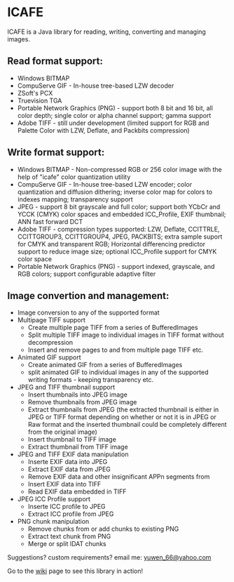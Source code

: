 ICAFE
=====

ICAFE is a Java library for reading, writing, converting and managing images.

Read format support:
----------------------
- Windows BITMAP
- CompuServe GIF - In-house tree-based LZW decoder
- ZSoft's PCX
- Truevision TGA
- Portable Network Graphics (PNG) - support both 8 bit and 16 bit, all color depth; single color or alpha channel support; gamma support
- Adobe  TIFF - still under development (limited support for RGB and Palette Color with LZW, Deflate, and Packbits compression)

Write format support:
-----------------------
- Windows BITMAP - Non-compressed RGB or 256 color image with the help of "icafe" color quantization utility
- CompuServe GIF - In-house tree-based LZW encoder; color quantization and diffusion dithering; inverse color map for colors to indexes mapping; transparency support
- JPEG - support 8 bit grayscale and full color; support both YCbCr and YCCK (CMYK) color spaces and embedded ICC_Profile, EXIF thumbnail; ANN fast forward DCT
- Adobe TIFF - compression types supported: LZW, Deflate, CCITTRLE, CCITTGROUP3, CCITTGROUP4, JPEG, PACKBITS; extra sample suport for CMYK and transparent RGB; Horizontal differencing predictor support to reduce image size; optional ICC_Profile support for CMYK color space 
- Portable Network Graphics (PNG) - support indexed, grayscale, and RGB colors; support configurable adaptive filter

Image convertion and management:
----------------------------------------
- Image conversion to any of the supported format
- Multipage TIFF support
  * Create multiple page TIFF from a series of BufferedImages
  * Split multiple TIFF image to individual images in TIFF format without decompression
  * Insert and remove pages to and from multiple page TIFF etc.
- Animated GIF support
  * Create animated GIF from a series of BufferedImages
  * split animated GIF to individual images in any of the supported writing formats - keeping transparency etc.
- JPEG and TIFF thumbnail support
   * Insert thumbnails into JPEG image
   * Remove thumbnails from JPEG image
   * Extract thumbnails from JPEG (the extracted thumbnail is either in JPEG or TIFF format depending on whether or not it is in JPEG or Raw format and the inserted thumbnail could be completely different from the original image)
   * Insert thumbnail to TIFF image
   * Extract thumbnail from TIFF image
- JPEG and TIFF EXIF data manipulation
   * Inserte EXIF data into JPEG
   * Extract EXIF data from JPEG
   * Remove EXIF data and other insignificant APPn segments from 
   * Insert EXIF data into TIFF
   * Read EXIF data embedded in TIFF
- JPEG ICC Profile support
   * Inserte ICC profile to JPEG
   * Extract ICC profile from JPEG
- PNG chunk manipulation
   * Remove chunks from or add chunks to existing PNG
   * Extract text chunk from PNG
   * Merge or split IDAT chunks


Suggestions? custom requirements? email me: yuwen_66@yahoo.com

Go to the [wiki] page to see this library in action!

[wiki]:https://github.com/dragon66/icafe/wiki
